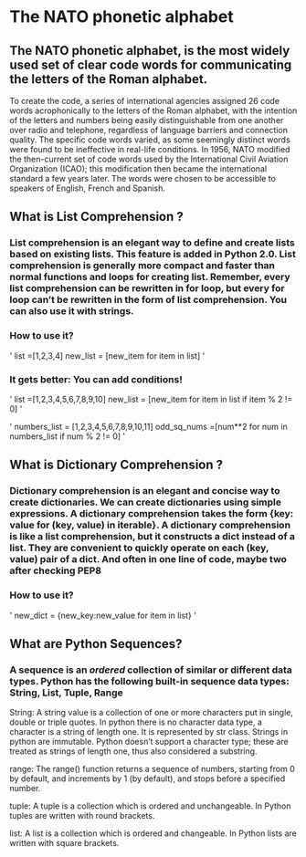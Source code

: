 # The NATO phonetic alphabet 

## The NATO phonetic alphabet, is the most widely used set of clear code words for communicating the letters of the Roman alphabet.

To create the code, a series of international agencies assigned 26 code words acrophonically to the letters of the Roman alphabet, with the intention of the letters and numbers being easily distinguishable from one another over radio and telephone, regardless of language barriers and connection quality. The specific code words varied, as some seemingly distinct words were found to be ineffective in real-life conditions. In 1956, NATO modified the then-current set of code words used by the International Civil Aviation Organization (ICAO); this modification then became the international standard a few years later. The words were chosen to be accessible to speakers of English, French and Spanish.


## What is List Comprehension ?

### List comprehension is an elegant way to define and create lists based on existing lists. This feature is added in Python 2.0. List comprehension is generally more compact and faster than normal functions and loops for creating list. Remember, every list comprehension can be rewritten in for loop, but every for loop can’t be rewritten in the form of list comprehension. You can also use it with strings.

### How to use it?

'
list =[1,2,3,4]
new_list = [new_item for item in list]
'

### It gets better: You can add conditions!

'
list =[1,2,3,4,5,6,7,8,9,10]
new_list = [new_item for item in list if item % 2 != 0]
'

'
numbers_list = [1,2,3,4,5,6,7,8,9,10,11]
odd_sq_nums =[num**2 for num in numbers_list if num % 2 != 0]
'

## What is Dictionary Comprehension ?

### Dictionary comprehension is an elegant and concise way to create dictionaries. We can create dictionaries using simple expressions. A dictionary comprehension takes the form {key: value for (key, value) in iterable}. A dictionary comprehension is like a list comprehension, but it constructs a dict instead of a list. They are convenient to quickly operate on each (key, value) pair of a dict. And often in one line of code, maybe two after checking PEP8

### How to use it?

'
new_dict = {new_key:new_value for item in list}
'

## What are Python Sequences?

### A sequence is an *ordered* collection of similar or different data types. Python has the following built-in sequence data types: String, List, Tuple, Range

String: A string value is a collection of one or more characters put in single, double or triple quotes. In python there is no character data type, a character is a string of length one. It is represented by str class. Strings in python are immutable. Python doesn’t support a character type; these are treated as strings of length one, thus also considered a substring.

range: The range() function returns a sequence of numbers, starting from 0 by default, and increments by 1 (by default), and stops before a specified number.

tuple: A tuple is a collection which is ordered and unchangeable. In Python tuples are written with round brackets.

list: A list is a collection which is ordered and changeable. In Python lists are written with square brackets.